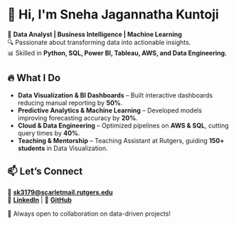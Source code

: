 # 👋 Hi, I'm **Sneha Jagannatha Kuntoji**

🚀 **Data Analyst | Business Intelligence | Machine Learning**  
🔍 Passionate about transforming data into actionable insights.  
📊 Skilled in **Python, SQL, Power BI, Tableau, AWS, and Data Engineering.**

## 🔥 What I Do
- **Data Visualization & BI Dashboards** – Built interactive dashboards reducing manual reporting by **50%**.
- **Predictive Analytics & Machine Learning** – Developed models improving forecasting accuracy by **20%**.
- **Cloud & Data Engineering** – Optimized pipelines on **AWS & SQL**, cutting query times by **40%**.
- **Teaching & Mentorship** – Teaching Assistant at Rutgers, guiding **150+ students** in Data Visualization.

## 📫 Let’s Connect
📧 **sk3179@scarletmail.rutgers.edu**  
🔗 [**LinkedIn**](#) | 🐙 [**GitHub**](#)  

🚀 Always open to collaboration on data-driven projects!
